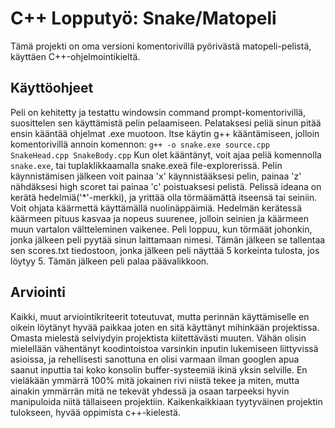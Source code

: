 # C++ Lopputyö: Snake/Matopeli

Tämä projekti on oma versioni komentorivillä pyörivästä matopeli-pelistä, käyttäen C++-ohjelmointikieltä.

## Käyttöohjeet

Peli on kehitetty ja testattu windowsin command prompt-komentorivillä, suosittelen sen käyttämistä pelin pelaamiseen.
Pelataksesi peliä sinun pitää ensin kääntää ohjelmat .exe muotoon. Itse käytin g++ kääntämiseen, jolloin komentorivillä annoin komennon:
`g++ -o snake.exe source.cpp SnakeHead.cpp SnakeBody.cpp`
Kun olet kääntänyt, voit ajaa peliä komennolla `snake.exe`, tai tuplaklikkaamalla snake.exeä file-explorerissä.
Pelin käynnistämisen jälkeen voit painaa 'x' käynnistääksesi pelin, painaa 'z' nähdäksesi high scoret tai painaa 'c' poistuaksesi pelistä.
Pelissä ideana on kerätä hedelmiä('\*'-merkki), ja yrittää olla törmäämättä itseensä tai seiniin. Voit ohjata käärmettä käyttämällä nuolinäppäimiä. Hedelmän kerätessä käärmeen pituus kasvaa ja nopeus suurenee, jolloin seinien ja käärmeen muun vartalon vältteleminen vaikenee. Peli loppuu, kun törmäät johonkin, jonka jälkeen peli pyytää sinun laittamaan nimesi. Tämän jälkeen se tallentaa sen scores.txt tiedostoon, jonka jälkeen peli näyttää 5 korkeinta tulosta, jos löytyy 5. Tämän jälkeen peli palaa päävalikkoon.

## Arviointi

Kaikki, muut arviointikriteerit toteutuvat, mutta perinnän käyttämiselle en oikein löytänyt hyvää paikkaa joten en sitä käyttänyt mihinkään projektissa. Omasta mielestä selviydyin projektista kiitettävästi muuten. Vähän olisin mielellään vähentänyt koodintoistoa varsinkin inputin lukemiseen liittyvissä asioissa, ja rehellisesti sanottuna en olisi varmaan ilman googlen apua saanut inputtia tai koko konsolin buffer-systeemiä ikinä yksin selville. En vieläkään ymmärrä 100% mitä jokainen rivi niistä tekee ja miten, mutta ainakin ymmärrän mitä ne tekevät yhdessä ja osaan tarpeeksi hyvin manipuloida niitä tällaiseen projektiin. Kaikenkaikkiaan tyytyväinen projektin tulokseen, hyvää oppimista c++-kielestä.

